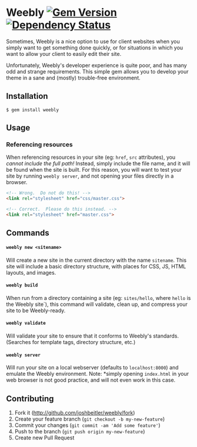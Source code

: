 # Weebly [![Gem Version](https://badge.fury.io/rb/weebly.svg)](http://badge.fury.io/rb/weebly) [![Dependency Status](https://gemnasium.com/joshbeitler/weebly.svg)](https://gemnasium.com/joshbeitler/weebly)

Sometimes, Weebly is a nice option to use for client websites when you simply
want to get something done quickly, or for situations in which you want to
allow your client to easily edit their site.

Unfortunately, Weebly's developer experience is quite poor, and has many odd
and strange requirements.  This simple gem allows you to develop your theme
in a sane and (mostly) trouble-free environment.

## Installation
```
$ gem install weebly
```

## Usage

### Referencing resources
When referencing resources in your site (eg: `href`, `src` attributes), you
*cannot include the full path!* Instead, simply include the file name, and
it will be found when the site is built.  For this reason, you will want to
test your site by running `weebly server`, and not opening your files directly
in a browser.

```html
<!-- Wrong.  Do not do this! -->
<link rel="stylesheet" href="css/master.css">

<!-- Correct.  Please do this instead. -->
<link rel="stylesheet" href="master.css">
```

## Commands

#### `weebly new <sitename>`
Will create a new site in the current directory with the name `sitename`.
This site will include a basic directory structure, with places for CSS, JS,
HTML layouts, and images.

#### `weebly build`
When run from a directory containing a site (eg: `sites/hello`, where `hello`
is the Weebly site`), this command will validate, clean up, and compress your
site to be Weebly-ready.

#### `weebly validate`
Will validate your site to ensure that it conforms to Weebly's standards.  
(Searches for template tags, directory structure, etc.)

#### `weebly server`
Will run your site on a local webserver (defaults to `localhost:8000`) and
emulate the Weebly environment.  Note: *simply opening `index.html` in your
web browser is not good practice, and will not even work in this case.

## Contributing

1. Fork it (http://github.com/joshbeitler/weebly/fork)
2. Create your feature branch (`git checkout -b my-new-feature`)
3. Commit your changes (`git commit -am 'Add some feature'`)
4. Push to the branch (`git push origin my-new-feature`)
5. Create new Pull Request
